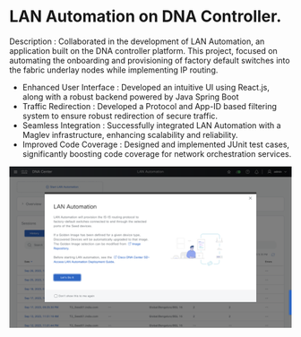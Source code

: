 # LAN Automation on DNA Controller.

Description : Collaborated in the development of LAN Automation, an application built on the DNA controller platform. This
project, focused on automating the onboarding and provisioning of factory default switches into the fabric underlay nodes
while implementing IP routing.

* Enhanced User Interface : Developed an intuitive UI using React.js, along with a robust backend powered by
Java Spring Boot
* Traffic Redirection : Developed a Protocol and App-ID based filtering system to ensure robust redirection of secure traffic.
* Seamless Integration : Successfully integrated LAN Automation with a Maglev infrastructure, enhancing
scalability and reliability.
* Improved Code Coverage : Designed and implemented JUnit test cases, significantly boosting code coverage for
network orchestration services.

![image](https://github.com/20gurpreet01/LAN-Automation./blob/main/LAN-Automation.png)

